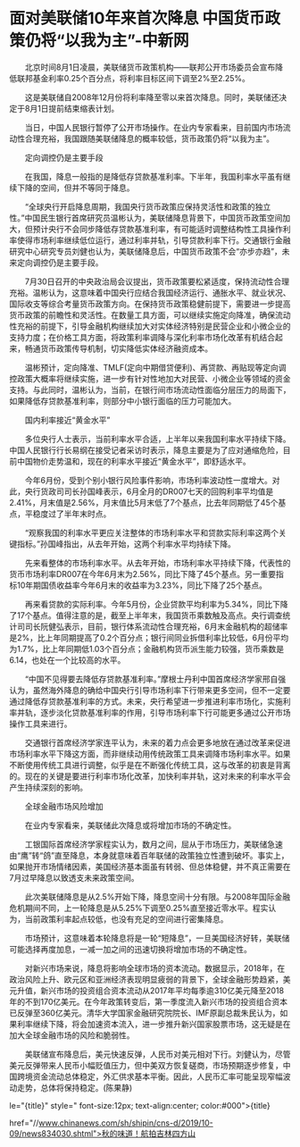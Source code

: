 # 面对美联储10年来首次降息 中国货币政策仍将“以我为主”-中新网

　　北京时间8月1日凌晨，美联储货币政策机构——联邦公开市场委员会宣布降低联邦基金利率0.25个百分点，将利率目标区间下调至2%至2.25%。

　　这是美联储自2008年12月份将利率降至零以来首次降息。同时，美联储还决定于8月1日提前结束缩表计划。

　　当日，中国人民银行暂停了公开市场操作。在业内专家看来，目前国内市场流动性合理充裕，我国跟随美联储降息的概率较低，货币政策仍将“以我为主”。

　　定向调控仍是主要手段

　　在我国，降息一般指的是降低存贷款基准利率。下半年，我国利率水平虽有继续下降的空间，但并不等同于降息。

　　“全球央行开启降息周期，我国央行货币政策应保持灵活性和政策的独立性。”中国民生银行首席研究员温彬认为，美联储降息背景下，中国货币政策空间加大，但预计央行不会同步降低存贷款基准利率，有可能适时调整结构性工具操作利率使得市场利率继续低位运行，通过利率并轨，引导贷款利率下行。交通银行金融研究中心研究专员刘健也认为，美联储降息后，中国货币政策不会“亦步亦趋”，未来定向调控仍是主要手段。

　　7月30日召开的中央政治局会议提出，货币政策要松紧适度，保持流动性合理充裕。温彬认为，这意味着中国央行应结合我国经济运行、通胀水平、就业状况、国际收支等综合考量货币政策方向。在保持货币政策稳健前提下，需要进一步提高货币政策的前瞻性和灵活性。在数量工具方面，可以继续实施定向降准，确保流动性充裕的前提下，引导金融机构继续加大对实体经济特别是民营企业和小微企业的支持力度；在价格工具方面，将政策利率调降与深化利率市场化改革有机结合起来，畅通货币政策传导机制，切实降低实体经济融资成本。

　　温彬预计，定向降准、TMLF(定向中期借贷便利)、再贷款、再贴现等定向调控政策大概率将继续实施，进一步有针对性地加大对民营、小微企业等领域的资金支持。与此同时，温彬认为，当前，在银行间市场流动性面临分层压力的局面下，如果降低存贷款基准利率，则部分中小银行面临的压力可能加大。

　　国内利率接近“黄金水平”

　　多位央行人士表示，当前利率水平合适，上半年以来我国利率水平持续下降。中国人民银行行长易纲在接受记者采访时表示，降息主要是为了应对通缩危险，目前中国物价走势温和，现在的利率水平接近“黄金水平”，即舒适水平。

　　今年6月份，受到个别小银行风险事件影响，市场利率波动性一度增大。对此，央行货政司司长孙国峰表示，6月全月的DR007七天的回购利率平均值是2.41%，月末值是2.56%，月末值比5月末低了7个基点，比去年同期低了45个基点，平稳度过了半年末时点。

　　“观察我国的利率水平更应关注整体的市场利率水平和贷款实际利率这两个关键指标。”孙国峰指出，从去年开始，这两个利率水平均持续下降。

　　先来看整体的市场利率水平。从去年开始，市场利率水平持续下降，代表性的货币市场利率DR007在今年6月末为2.56%，同比下降了45个基点。另一重要指标10年期国债收益率今年6月末的收益率为3.23%，同比下降了25个基点。

　　再来看贷款的实际利率。今年5月份，企业贷款平均利率为5.34%，同比下降了17个基点。值得注意的是，截至上半年末，我国货币乘数触及高点。央行调查统计司司长阮健弘表示，目前，银行体系流动性合理充裕，6月末金融机构的超储率是2%，比上年同期提高了0.2个百分点；银行间同业拆借利率比较低，6月份平均为1.7%，比上年同期低1.03个百分点；金融机构货币派生能力较强，货币乘数是6.14，也处在一个比较高的水平。

　　“中国不见得要去降低存贷款基准利率。”摩根士丹利中国首席经济学家邢自强认为，虽然海外降息的确给中国央行引导市场利率下行带来更多空间，但不一定要通过降低存贷款基准利率的方式。未来，央行希望进一步推进利率市场化，实施利率并轨，逐步淡化贷款基准利率的作用，引导市场利率下行可能更多通过公开市场操作工具来进行。

　　交通银行首席经济学家连平认为，未来的着力点会更多地放在通过改革来促进市场利率水平下降这方面，而非继续动用传统政策工具来调降市场利率水平。如果不断使用传统工具进行调整，似乎是在不断强化传统工具，这与改革的初衷是背离的。现在的关键是要进行利率市场化改革，加快利率并轨，这对未来的利率水平会产生持续深刻的影响。

　　全球金融市场风险增加

　　在业内专家看来，美联储此次降息或将增加市场的不确定性。

　　工银国际首席经济学家程实认为，数月之间，屈从于市场压力，美联储急速由“鹰”转“鸽”直至降息，本身就意味着百年联储的政策独立性遭到破坏。事实上，如果抛开市场情绪因素，美国经济基本面虽有转弱、但总体稳健，并不真正需要在7月过早降息以致透支未来政策空间。

　　此次美联储降息是从2.5%开始下降，降息空间十分有限。与2008年国际金融危机期间不同，上一轮降息是从5.25%下调至0.25%直至接近零水平。程实认为，当前政策利率起点较低，也没有充足的空间进行密集降息。

　　市场预计，这意味着本轮降息将是一轮“短降息”，一旦美国经济好转，美联储可能选择再度加息，一减一加之间的迅速切换将增加市场的不确定性。

　　对新兴市场来说，降息将影响全球市场的资本流动。数据显示，2018年，在政治风险上升、欧元区和亚洲经济表现明显疲弱的背景下，全球金融形势趋紧，美元升值，新兴市场的投资组合资本流动从2017年平均每季逾310亿美元降至2018年的不到170亿美元。在今年政策转变后，第一季度流入新兴市场的投资组合资本已反弹至360亿美元。清华大学国家金融研究院院长、IMF原副总裁朱民认为，如果利率继续下降，将会加速资本流入，进一步推升新兴国家股票市场，这无疑是在加大全球金融市场的风险和脆弱性。

　　美联储宣布降息后，美元快速反弹，人民币对美元相对下行。刘健认为，尽管美元反弹带来人民币小幅贬值压力，但中美双方恢复磋商，市场预期逐步修复，中国跨境资金流动总体稳定，外汇供求基本平衡。因此，人民币汇率可能呈现窄幅波动走势，总体将保持稳定。(陈果静)

le="{title}" style=" font-size:12px; text-align:center; color:#000">{title}

href="//www.chinanews.com/sh/shipin/cns-d/2019/10-09/news834030.shtml">秋的味道！航拍吉林四方山
